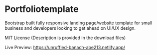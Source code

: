 # Portfoliotemplate

Bootstrap built fully responsive landing page/website template for small business and developers looking to get ahead on UI/UX design.

MIT License (Description is provided in the download files)

Live Preview: https://unruffled-banach-abe213.netlify.app/ 
